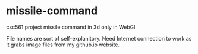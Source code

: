 # missile-command
csc561 project missile command in 3d only in WebGl

File names are sort of self-explanitory. Need Internet connection to work as it grabs image files from my github.io website.
